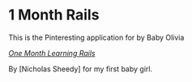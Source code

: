 # 1 Month Rails

This is the Pinteresting application for by Baby Olivia

[*One Month Learning Rails*](http://onemonthrails.com)

By [Nicholas Sheedy] for my first baby girl. 

